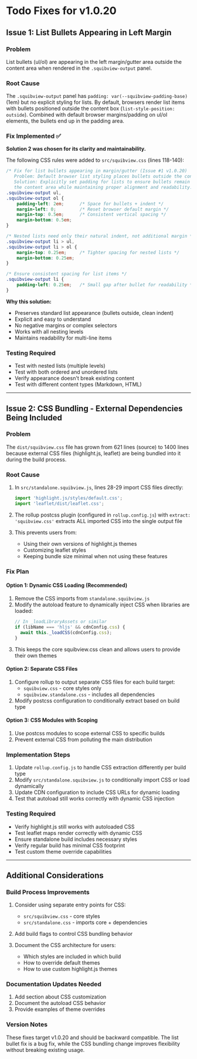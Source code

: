 # Todo Fixes for v1.0.20

## Issue 1: List Bullets Appearing in Left Margin

### Problem
List bullets (ul/ol) are appearing in the left margin/gutter area outside the content area when rendered in the `.squibview-output` panel.

### Root Cause
The `.squibview-output` panel has `padding: var(--squibview-padding-base)` (1em) but no explicit styling for lists. By default, browsers render list items with bullets positioned outside the content box (`list-style-position: outside`). Combined with default browser margins/padding on ul/ol elements, the bullets end up in the padding area.

### Fix Implemented ✅
**Solution 2 was chosen for its clarity and maintainability.**

The following CSS rules were added to `src/squibview.css` (lines 118-140):
```css
/* Fix for list bullets appearing in margin/gutter (Issue #1 v1.0.20)
   Problem: Default browser list styling places bullets outside the content box.
   Solution: Explicitly set padding for lists to ensure bullets remain within
   the content area while maintaining proper alignment and readability. */
.squibview-output ul,
.squibview-output ol {
    padding-left: 2em;      /* Space for bullets + indent */
    margin-left: 0;         /* Reset browser default margin */
    margin-top: 0.5em;      /* Consistent vertical spacing */
    margin-bottom: 0.5em;
}

/* Nested lists need only their natural indent, not additional margin */
.squibview-output li > ul,
.squibview-output li > ol {
    margin-top: 0.25em;     /* Tighter spacing for nested lists */
    margin-bottom: 0.25em;
}

/* Ensure consistent spacing for list items */
.squibview-output li {
    padding-left: 0.25em;   /* Small gap after bullet for readability */
}
```

**Why this solution:**
- Preserves standard list appearance (bullets outside, clean indent)
- Explicit and easy to understand
- No negative margins or complex selectors
- Works with all nesting levels
- Maintains readability for multi-line items

### Testing Required
- Test with nested lists (multiple levels)
- Test with both ordered and unordered lists
- Verify appearance doesn't break existing content
- Test with different content types (Markdown, HTML)

---

## Issue 2: CSS Bundling - External Dependencies Being Included

### Problem
The `dist/squibview.css` file has grown from 621 lines (source) to 1400 lines because external CSS files (highlight.js, leaflet) are being bundled into it during the build process.

### Root Cause
1. In `src/standalone.squibview.js`, lines 28-29 import CSS files directly:
   ```javascript
   import 'highlight.js/styles/default.css';
   import 'leaflet/dist/leaflet.css';
   ```

2. The rollup postcss plugin (configured in `rollup.config.js`) with `extract: 'squibview.css'` extracts ALL imported CSS into the single output file

3. This prevents users from:
   - Using their own versions of highlight.js themes
   - Customizing leaflet styles
   - Keeping bundle size minimal when not using these features

### Fix Plan

#### Option 1: Dynamic CSS Loading (Recommended)
1. Remove the CSS imports from `standalone.squibview.js`
2. Modify the autoload feature to dynamically inject CSS when libraries are loaded:
   ```javascript
   // In _loadLibraryAssets or similar
   if (libName === 'hljs' && cdnConfig.css) {
     await this._loadCSS(cdnConfig.css);
   }
   ```
3. This keeps the core squibview.css clean and allows users to provide their own themes

#### Option 2: Separate CSS Files
1. Configure rollup to output separate CSS files for each build target:
   - `squibview.css` - core styles only
   - `squibview.standalone.css` - includes all dependencies
2. Modify postcss configuration to conditionally extract based on build type

#### Option 3: CSS Modules with Scoping
1. Use postcss modules to scope external CSS to specific builds
2. Prevent external CSS from polluting the main distribution

### Implementation Steps
1. Update `rollup.config.js` to handle CSS extraction differently per build type
2. Modify `src/standalone.squibview.js` to conditionally import CSS or load dynamically
3. Update CDN configuration to include CSS URLs for dynamic loading
4. Test that autoload still works correctly with dynamic CSS injection

### Testing Required
- Verify highlight.js still works with autoloaded CSS
- Test leaflet maps render correctly with dynamic CSS
- Ensure standalone build includes necessary styles
- Verify regular build has minimal CSS footprint
- Test custom theme override capabilities

---

## Additional Considerations

### Build Process Improvements
1. Consider using separate entry points for CSS:
   - `src/squibview.css` - core styles
   - `src/standalone.css` - imports core + dependencies

2. Add build flags to control CSS bundling behavior

3. Document the CSS architecture for users:
   - Which styles are included in which build
   - How to override default themes
   - How to use custom highlight.js themes

### Documentation Updates Needed
1. Add section about CSS customization
2. Document the autoload CSS behavior
3. Provide examples of theme overrides

### Version Notes
These fixes target v1.0.20 and should be backward compatible. The list bullet fix is a bug fix, while the CSS bundling change improves flexibility without breaking existing usage.